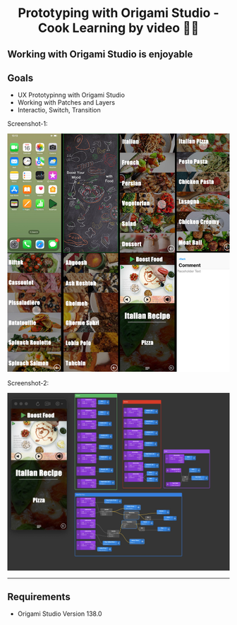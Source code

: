 <div>
  <h1 align="center">Prototyping with Origami Studio - Cook Learning by video  🧑‍💻</h1>
  <h2>Working with Origami Studio is enjoyable</h2>
<h2>Goals</h2>
  <ul>
  <li>
UX Prototypinng with Origami Studio</li>
  <li>
  Working with Patches and Layers
  </li>
     <li>
  Interactio, Switch, Transition
    </li>
    
   </ul>

  <p>
    Screenshot-1:
  </p>

  <a href="">
    <img
      alt="Origami Studio Project"
      src="Screenshot-1.jpg"
    />
  </a>

  <p>
    Screenshot-2:
  </p>

  <a href="">
    <img
      alt="Origami Studio Project"
      src="Screenshot-2.jpg"
    />
  </a>
</div>

<hr />

## Requirements
- Origami Studio Version 138.0
